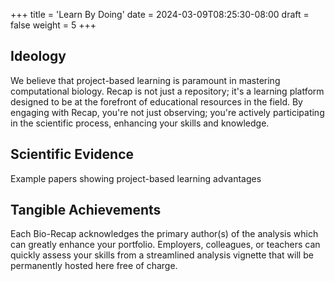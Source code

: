 +++
title = 'Learn By Doing'
date = 2024-03-09T08:25:30-08:00
draft = false
weight = 5
+++

## Ideology

We believe that project-based learning is paramount in mastering computational biology. Recap is not just a repository; it's a learning platform designed to be at the forefront of educational resources in the field. By engaging with Recap, you're not just observing; you're actively participating in the scientific process, enhancing your skills and knowledge.

## Scientific Evidence

Example papers showing project-based learning advantages

## Tangible Achievements

Each Bio-Recap acknowledges the primary author(s) of the analysis which can greatly enhance your portfolio. Employers, colleagues, or teachers can quickly assess your skills from a streamlined analysis vignette that will be permanently hosted here free of charge.
